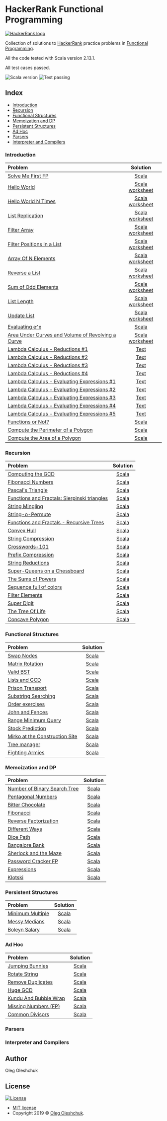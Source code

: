 # HackerRank Functional Programming 

[![HackerRank logo](https://hrcdn.net/fcore/assets/brand/h_mark_sm-966d2b45e3.svg)](https://www.hackerrank.com) 

Collection of solutions to [HackerRank](https://www.hackerrank.com) practice problems in [Functional Programming](https://www.hackerrank.com/domains/fp).

All the code tested with Scala version 2.13.1.

All test cases passed. 

![Scala version](https://img.shields.io/badge/scala-2.13.1-brightgreen)
![Test passing](https://img.shields.io/badge/test-passing-brightgreen)

## Index

- [Introduction](#Introduction)
- [Recursion](#Recursion)
- [Functional Structures](#Functional-Structures)
- [Memoization and DP](#Memoization-and-DP)
- [Persistent Structures](#Persistent-Structures)
- [Ad Hoc](#Ad-Hoc)
- [Parsers](#Parsers)
- [Interpreter and Compilers](#Interpreter-and-Compilers)

### Introduction

| Problem | Solution |
| :--- | :---: |
| [Solve Me First FP](https://www.hackerrank.com/challenges/fp-solve-me-first/problem) | [Scala](src/main/introduction/fp_solve_me_first/Solution.scala) |
| [Hello World](https://www.hackerrank.com/challenges/fp-hello-world/problem) | [Scala worksheet](src/main/introduction/hello_world/Solution.sc) |
| [Hello World N Times](https://www.hackerrank.com/challenges/fp-hello-world-n-times/problem) | [Scala worksheet](src/main/introduction/hello_world_n_times/Solution.sc) |
| [List Replication](https://www.hackerrank.com/challenges/fp-list-replication/problem) | [Scala worksheet](src/main/introduction/fp_list_replication/Solution.sc) |
| [Filter Array](https://www.hackerrank.com/challenges/fp-filter-array/problem) | [Scala worksheet](src/main/introduction/fp_filter_array/Solution.sc) |
| [Filter Positions in a List](https://www.hackerrank.com/challenges/fp-filter-positions-in-a-list/problem) | [Scala worksheet](src/main/introduction/fp_filter_positions_in_a_list/Solution.sc) |
| [Array Of N Elements](https://www.hackerrank.com/challenges/fp-array-of-n-elements/problem) | [Scala worksheet](src/main/introduction/fp_array_of_n_elements/Solution.sc) |
| [Reverse a List](https://www.hackerrank.com/challenges/fp-reverse-a-list/problem) | [Scala worksheet](src/main/introduction/fp_reverse_a_list/Solution.sc) |
| [Sum of Odd Elements](https://www.hackerrank.com/challenges/fp-sum-of-odd-elements/problem) | [Scala worksheet](src/main/introduction/fp_sum_of_odd_elements/Solution.sc) |
| [List Length](https://www.hackerrank.com/challenges/fp-list-length/problem) | [Scala worksheet](src/main/introduction/fp_list_length/Solution.sc) |
| [Update List](https://www.hackerrank.com/challenges/fp-update-list/problem) | [Scala worksheet](src/main/introduction/fp_update_list/Solution.sc) |
| [Evaluating e^x](https://www.hackerrank.com/challenges/eval-ex/problem) | [Scala](src/main/introduction/eval_ex/Solution.scala) |
| [Area Under Curves and Volume of Revolving a Curve](https://www.hackerrank.com/challenges/area-under-curves-and-volume-of-revolving-a-curv/problem) | [Scala worksheet](src/main/introduction/area_under_curves_and_volume_of_revolving_a_curv/Solution.sc) |
| [Lambda Calculus - Reductions #1](https://www.hackerrank.com/challenges/lambda-calculus-reductions-1/problem) | [Text](src/main/introduction/lambda_calculus_reductions_1/Solution.txt) |
| [Lambda Calculus - Reductions #2](https://www.hackerrank.com/challenges/lambda-calculus-reductions-2/problem) | [Text](src/main/introduction/lambda_calculus_reductions_2/Solution.txt) |
| [Lambda Calculus - Reductions #3](https://www.hackerrank.com/challenges/lambda-calculus-reductions-3/problem) | [Text](src/main/introduction/lambda_calculus_reductions_3/Solution.txt) |
| [Lambda Calculus - Reductions #4](https://www.hackerrank.com/challenges/lambda-calculus-reductions-4/problem) | [Text](src/main/introduction/lambda_calculus_reductions_4/Solution.txt) |
| [Lambda Calculus - Evaluating Expressions #1](https://www.hackerrank.com/challenges/lambda-calculus-getting-started/problem) | [Text](src/main/introduction/lambda-calculus-getting_started/Solution.txt) |
| [Lambda Calculus - Evaluating Expressions #2](https://www.hackerrank.com/challenges/lambda-calculus-understanding-the-syntax/problem) | [Text](src/main/introduction/lambda_calculus_understanding_the_syntax/Solution.txt) |
| [Lambda Calculus - Evaluating Expressions #3](https://www.hackerrank.com/challenges/lambda-calculus-evaluate-the-expression/problem) | [Text](src/main/introduction/lambda_calculus_evaluate-the_expression/Solution.txt) |
| [Lambda Calculus - Evaluating Expressions #4](https://www.hackerrank.com/challenges/lambda-calculus-evaluate-the-expression-1/problem) | [Text](src/main/introduction/lambda_calculus_evaluate_the_expression_1/Solution.txt) |
| [Lambda Calculus - Evaluating Expressions #5](https://www.hackerrank.com/challenges/lambda-calculus-evaluate-the-expression-2/problem) | [Text](src/main/introduction/lambda_calculus_evaluate_the_expression_2/Solution.txt) |
| [Functions or Not?](https://www.hackerrank.com/challenges/functions-or-not/problem) | [Scala](src/main/introduction/functions_or_not/Solution.scala) |
| [Compute the Perimeter of a Polygon](https://www.hackerrank.com/challenges/lambda-march-compute-the-perimeter-of-a-polygon/problem) | [Scala](src/main/introduction/lambda_march_compute_the_perimeter_of_a_polygon/Solution.scala) |
| [Compute the Area of a Polygon](https://www.hackerrank.com/challenges/lambda-march-compute-the-area-of-a-polygon/problem) | [Scala](src/main/introduction/lambda_march_compute_the_area_of_a_polygon/Solution.scala) |
  
### Recursion

| Problem | Solution |
| :--- | :---: |
| [Computing the GCD](https://www.hackerrank.com/challenges/functional-programming-warmups-in-recursion---gcd/problem) | [Scala](src/main/recursion/functional_programming_warmups_in_recursion___gcd/Solution.scala) |
| [Fibonacci Numbers](https://www.hackerrank.com/challenges/functional-programming-warmups-in-recursion---fibonacci-numbers/problem) | [Scala](src/main/recursion/functional_programming_warmups_in_recursion___fibonacci_numbers/Solution.scala) |
| [Pascal's Triangle](https://www.hackerrank.com/challenges/pascals-triangle/problem) | [Scala](src/main/recursion/pascals_triangle/Solution.scala) |
| [Functions and Fractals: Sierpinski triangles](https://www.hackerrank.com/challenges/functions-and-fractals-sierpinski-triangles/problem) | [Scala](src/main/recursion/functions_and_fractals_sierpinski_triangles/Solution.scala) |
| [String Mingling](https://www.hackerrank.com/challenges/string-mingling/problem) | [Scala](src/main/recursion/string_mingling/Solution.scala) |
| [String-o-Permute](https://www.hackerrank.com/challenges/string-o-permute/problem) | [Scala](src/main/recursion/string_o_permute/Solution.scala) |
| [Functions and Fractals - Recursive Trees](https://www.hackerrank.com/challenges/fractal-trees/problem) | [Scala](src/main/recursion/fractal_trees/Solution.scala) |
| [Convex Hull](https://www.hackerrank.com/challenges/convex-hull-fp/problem) | [Scala](src/main/recursion/convex_hull_fp/Solution.scala) |
| [String Compression](https://www.hackerrank.com/challenges/string-compression/problem) | [Scala](src/main/recursion/string_compression/Solution.scala) |
| [Crosswords-101](https://www.hackerrank.com/challenges/crosswords-101/problem) | [Scala](src/main/recursion/crosswords_101/Solution.scala) |
| [Prefix Compression](https://www.hackerrank.com/challenges/prefix-compression/problem) | [Scala](src/main/recursion/prefix_compression/Solution.scala) |
| [String Reductions](https://www.hackerrank.com/challenges/string-reductions/problem) | [Scala](src/main/recursion/string_reductions/Solution.scala) |
| [Super-Queens on a Chessboard](https://www.hackerrank.com/challenges/super-queens-on-a-chessboard/problem) | [Scala](src/main/recursion/super_queens_on_a_chessboard/Solution.scala) |
| [The Sums of Powers](https://www.hackerrank.com/challenges/functional-programming-the-sums-of-powers/problem) | [Scala](src/main/recursion/functional_programming_the_sums_of_powers/Solution.scala) |
| [Sequence full of colors](https://www.hackerrank.com/challenges/sequence-full-of-colors/problem) | [Scala](src/main/recursion/sequence_full_of_colors/Solution.scala) |
| [Filter Elements](https://www.hackerrank.com/challenges/filter-elements/problem) | [Scala](src/main/recursion/filter_elements/Solution.scala) |
| [Super Digit](https://www.hackerrank.com/challenges/super-digit/problem) | [Scala](src/main/recursion/super_digit/Solution.scala) |
| [The Tree Of Life](https://www.hackerrank.com/challenges/the-tree-of-life/problem) | [Scala](src/main/recursion/the_tree_of_life/Solution.scala) |
| [Concave Polygon](https://www.hackerrank.com/challenges/lambda-march-concave-polygon/problem) | [Scala](recursion/lambda_march_concave_polygon/Solution.scala) |

### Functional Structures

| Problem | Solution |
| :--- | :---: |
| [Swap Nodes](https://www.hackerrank.com/challenges/swap-nodes/problem) | [Scala](src/main/functional_structures/swap_nodes/Solution.scala) |
| [Matrix Rotation](https://www.hackerrank.com/challenges/matrix-rotation/problem) | [Scala](src/main/functional_structures/matrix_rotation/Solution.scala) |
| [Valid BST](https://www.hackerrank.com/challenges/valid-bst/problem) | [Scala](src/main/functional_structures/valid_bst/Solution.scala) |
| [Lists and GCD](https://www.hackerrank.com/challenges/lists-and-gcd/problem) | [Scala](src/main/functional_structures/lists_and_gcd/Solution.scala) |
| [Prison Transport](https://www.hackerrank.com/challenges/prison-transport/problem) | [Scala](src/main/functional_structures/prison_transport/Solution.scala) |
| [Substring Searching](https://www.hackerrank.com/challenges/kmp-fp/problem) | [Scala](src/main/functional_structures/kmp_fp/Solution.scala) |
| [Order exercises](https://www.hackerrank.com/challenges/order-exercises/problem) | [Scala](src/main/functional_structures/order_exercises/Solution.scala) |
| [John and Fences](https://www.hackerrank.com/challenges/john-and-fences/problem) | [Scala](src/main/functional_structures/john_and_fences/Solution.scala) |
| [Range Minimum Query](https://www.hackerrank.com/challenges/range-minimum-query/problem) | [Scala](src/main/functional_structures/range_minimum_query/Solution.scala) |
| [Stock Prediction](https://www.hackerrank.com/challenges/stocks-prediction/problem) | [Scala](src/main/functional_structures/stocks_prediction/Solution.scala) |
| [Mirko at the Construction Site](https://www.hackerrank.com/challenges/mirko-at-construction-site/problem) | [Scala](src/main/functional_structures/mirko_at_construction_site/Solution.scala) |
| [Tree manager](https://www.hackerrank.com/challenges/tree-manager/problem) | [Scala](src/main/functional_structures/tree_manager/Solution.scala) |
| [Fighting Armies](https://www.hackerrank.com/challenges/fighting-armies/problem) | [Scala](src/main/functional_structures/fighting_armies/Solution.scala) |

### Memoization and DP

| Problem | Solution |
| :--- | :---: |
| [Number of Binary Search Tree](https://www.hackerrank.com/challenges/number-of-binary-search-tree/problem) | [Scala](src/main/memoization_and_dp/number_of_binary_search_tree/Solution.scala) |
| [Pentagonal Numbers](https://www.hackerrank.com/challenges/pentagonal-numbers/problem) | [Scala](src/main/memoization_and_dp/pentagonal_numbers/Solution.scala) |
| [Bitter Chocolate](https://www.hackerrank.com/challenges/bitter-chocolate/problem) | [Scala](src/main/memoization_and_dp/bitter_chocolate/Solution.scala) |
| [Fibonacci](https://www.hackerrank.com/challenges/fibonacci-fp/problem) | [Scala](src/main/memoization_and_dp/fibonacci_fp/Solution.scala) |
| [Reverse Factorization](https://www.hackerrank.com/challenges/reverse-factorization/problem) | [Scala](src/main/memoization_and_dp/reverse_factorization/Solution.scala) |
| [Different Ways](https://www.hackerrank.com/challenges/different-ways-fp/problem) | [Scala](src/main/memoization_and_dp/different_ways_fp/Solution.scala) |
| [Dice Path](https://www.hackerrank.com/challenges/dice-path/problem) | [Scala](src/main/memoization_and_dp/dice_path/Solution.scala) |
| [Bangalore Bank](https://www.hackerrank.com/challenges/bangalore-bank/problem) | [Scala](src/main/memoization_and_dp/bangalore_bank/Solution.scala) |
| [Sherlock and the Maze](https://www.hackerrank.com/challenges/sherlock-and-the-maze/problem) | [Scala](src/main/memoization_and_dp/sherlock_and_the_maze/Solution.scala) |
| [Password Cracker FP](https://www.hackerrank.com/challenges/password-cracker-fp/problem) | [Scala](src/main/memoization_and_dp/password_cracker_fp/Solution.scala) |
| [Expressions](https://www.hackerrank.com/challenges/expressions/problem) | [Scala](src/main/memoization_and_dp/expressions/Solution.scala) |
| [Klotski](https://www.hackerrank.com/challenges/klotski/problem) | [Scala](src/main/memoization_and_dp/klotski/Solution.scala) |

### Persistent Structures

| Problem | Solution |
| :--- | :---: |
| [Minimum Multiple](https://www.hackerrank.com/challenges/minimum-multiple/problem) | [Scala](src/main/persistent_structures/minimum_multiple/Solution.scala) |
| [Messy Medians](https://www.hackerrank.com/challenges/messy-medians/problem) | [Scala](src/main/persistent_structures/messy_medians/Solution.scala) |
| [Boleyn Salary](https://www.hackerrank.com/challenges/boleyn-salary/problem) | [Scala](src/main/persistent_structures/boleyn_salary/Solution.scala) |

### Ad Hoc

| Problem | Solution |
| :--- | :---: |
| [Jumping Bunnies](https://www.hackerrank.com/challenges/jumping-bunnies/problem) | [Scala](src/main/ad_hoc/jumping_bunnies/Solution.scala) |
| [Rotate String](https://www.hackerrank.com/challenges/rotate-string/problem) | [Scala](src/main/ad_hoc/rotate_string/Solution.scala) |
| [Remove Duplicates](https://www.hackerrank.com/challenges/remove-duplicates/problem) | [Scala](src/main/ad_hoc/remove_duplicates/Solution.scala) |
| [Huge GCD](https://www.hackerrank.com/challenges/huge-gcd-fp/problem) | [Scala](src/main/ad_hoc/huge_gcd_fp/Solution.scala) |
| [Kundu And Bubble Wrap](https://www.hackerrank.com/challenges/kundu-and-bubble-wrap/problem) | [Scala](src/main/ad_hoc/kundu_and_bubble_wrap/Solution.scala) |
| [Missing Numbers (FP)](https://www.hackerrank.com/challenges/missing-numbers-fp/problem) | [Scala](src/main/ad_hoc/missing_numbers_fp/Solution.scala) |
| [Common Divisors](https://www.hackerrank.com/challenges/common-divisors/problem) | [Scala](src/main/ad_hoc/common_divisors/Solution.scala) |

### Parsers
### Interpreter and Compilers

## Author
Oleg Oleshchuk

## License

[![License](http://img.shields.io/:license-mit-blue.svg?style=flat-square)](http://badges.mit-license.org)

- [MIT license](http://opensource.org/licenses/mit-license.php)
- Copyright 2019 © <a href="https://www.linkedin.com/in/oleg-oleshchuk/" target="_blank">Oleg Oleshchuk</a>.